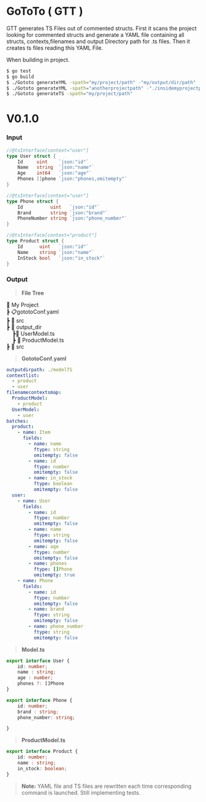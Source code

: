 # GoToTo ( GTT )

GTT generates TS Files out of commented structs.
First it scans the project looking for commented structs and generate a YAML file containing all structs, contexts,filenames and output Directory path for .ts files.
Then it creates ts files reading this YAML File.

When building in project.

```bash
$ go test
$ go build
$ ./Gototo generateYML -spath="my/project/path" -"my/output/dir/path"
$ ./Gototo generateYML -spath="anotherprojectpath" -"./insidemyprojectpath"
$ ./Gototo generateTS -spath="my/project/path"
```


# V0.1.0

### Input
```go
//@tsInterface[context="user"]
type User struct {
	Id     uint    `json:"id"`
	Name   string  `json:"name"`
	Age    int64   `json:"age"`
	Phones []phone `json:"phones,omitempty"`
}

//@tsInterface[context="user"]
type Phone struct {
	Id          uint   `json:"id"`
	Brand       string `json:"brand"`
	PhoneNumber string `json:"phone_number"`
}

//@tsInterface[context="product"]
type Product struct {
	Id      uint   `json:"id"`
	Name    string `json:"name"`
	InStock bool   `json:"in_stock"`
}
```
### Output

> **File Tree**

:file_folder: My Project <br/>
┣ :clipboard:gototoConf.yaml <br/>
┣ :file_folder: src <br/>
┣ :file_folder: output_dir <br/>
&nbsp;&nbsp;&nbsp;&nbsp;┣:page_facing_up: UserModel.ts <br/>
&nbsp;&nbsp;&nbsp;&nbsp;┣ :page_facing_up: ProductModel.ts <br/>
┣ :file_folder: src <br/>

> **GototoConf.yaml**
```yaml
outputdirpath: ./modelTS
contextlist:
  - product
  - user
filenamecontextsmap:
  ProductModel:
    - product
  UserModel:
    - user
batches:
  product:
    - name: Item
      fields:
        - name: name
          ftype: string
          omitempty: false
        - name: id
          ftype: number
          omitempty: false
        - name: in_stock
          ftype: boolean
          omitempty: false
  user:
    - name: User
      fields:
        - name: id
          ftype: number
          omitempty: false
        - name: name
          ftype: string
          omitempty: false
        - name: age
          ftype: number
          omitempty: false
        - name: phones
          ftype: []Phone
          omitempty: true
    - name: Phone
      fields:
        - name: id
          ftype: number
          omitempty: false
        - name: brand
          ftype: string
          omitempty: false
        - name: phone_number
          ftype: string
          omitempty: false     
```


> **Model.ts**

```ts
export interface User {
	id: number;
	name : string;
	age : number;
	phones ?: []Phone
}

export interface Phone {
	id: number;
	brand : string;
	phone_number: string;

}
```

> **ProductModel.ts**

```ts
export interface Product {
	id: number;
	name : string;
	in_stock: boolean;
}
```
> **Note:** YAML file and TS files are rewritten each time corresponding command is launched.
Still implementing tests.

